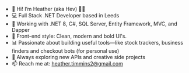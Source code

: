 - 👋 Hi! I’m Heather (aka Hev) 👩‍💻
- 💻 Full Stack .NET Developer based in Leeds
- 🎯 Working with .NET 8, C#, SQL Server, Entity Framework, MVC, and Dapper  
- 🎨 Front-end style:  Clean, modern and bold UI's.
- 📊 Passionate about building useful tools—like stock trackers, business finders and checkout bots (for personal use)
- 🔗 Always exploring new APIs and creative side projects  
- 📫 Reach me at: heather.timmins2@gmail.com
